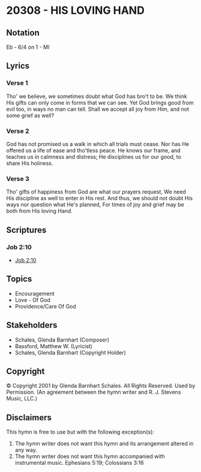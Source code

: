 # 20308 - HIS LOVING HAND

## Notation

Eb - 6/4 on 1 - MI

## Lyrics

### Verse 1

Tho' we believe, we sometimes doubt what God has bro't to be. We think His gifts can only come in forms that we can see. Yet God brings good from evil too, in ways no man can tell. Shall we accept all joy from Him, and not some grief as well?

### Verse 2

God has not promised us a walk in which all trials must cease. Nor has He offered us a life of ease and tho'tless peace. He knows our frame, and teaches us in calmness and distress; He disciplines us for our good, to share His holiness.

### Verse 3

Tho' gifts of happiness from God are what our prayers request, We need His discipline as well to enter in His rest. And thus, we should not doubt His ways nor question what He's planned, For times of joy and grief may be both from His loving Hand.


## Scriptures

### Job 2:10

- [Job 2:10](https://www.biblegateway.com/passage/?search=Job%202%3A10)


## Topics

- Encouragement
- Love - Of God
- Providence/Care Of God

## Stakeholders

- Schales, Glenda Barnhart (Composer)
- Bassford, Matthew W. (Lyricist)
- Schales, Glenda Barnhart (Copyright Holder)

## Copyright

© Copyright 2001 by Glenda Barnhart Schales. All Rights Reserved. Used by Permission.
(An agreement between the hymn writer and R. J. Stevens Music, LLC.)

## Disclaimers

This hymn is free to use but with the following exception(s):
1. The hymn writer does not want this hymn and its arrangement altered in any way.
2. The hymn writer does not want this hymn accompanied with instrumental music.
Ephesians 5:19; Colossians 3:16

